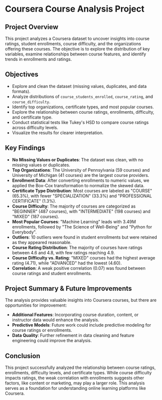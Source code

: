  # Coursera Course Analysis Project

## Project Overview
This project analyzes a Coursera dataset to uncover insights into course ratings, student enrollments, course difficulty, and the organizations offering these courses. The objective is to explore the distribution of key variables, examine relationships between course features, and identify trends in enrollments and ratings.

## Objectives
- Explore and clean the dataset (missing values, duplicates, and data formats).
- Analyze distributions of `course_students_enrolled`, `course_rating`, and `course_difficulty`.
- Identify top organizations, certificate types, and most popular courses.
- Explore the relationship between course ratings, enrollments, difficulty, and certificate type.
- Conduct statistical tests like Tukey's HSD to compare course ratings across difficulty levels.
- Visualize the results for clearer interpretation.

## Key Findings
- **No Missing Values or Duplicates**: The dataset was clean, with no missing values or duplicates.
- **Top Organizations**: The University of Pennsylvania (59 courses) and University of Michigan (41 courses) are the largest course providers.
- **Enrollment Data**: After converting enrollments to numeric values, we applied the Box-Cox transformation to normalize the skewed data.
- **Certificate Type Distribution**: Most courses are labeled as "COURSE" (65.3%), with fewer "SPECIALIZATION" (33.3%) and "PROFESSIONAL CERTIFICATE" (1.3%).
- **Course Difficulty**: The majority of courses are categorized as "BEGINNER" (487 courses), with "INTERMEDIATE" (198 courses) and "MIXED" (187 courses).
- **Most Popular Courses**: "Machine Learning" leads with 3.49M enrollments, followed by "The Science of Well-Being" and "Python for Everybody".
- **Outliers**: 10 outliers were found in student enrollments but were retained as they appeared reasonable.
- **Course Rating Distribution**: The majority of courses have ratings between 4.6 and 4.8, with few ratings reaching 4.9.
- **Course Difficulty vs. Rating**: "MIXED" courses had the highest average rating (4.71), while "ADVANCED" had the lowest (4.60).
- **Correlation**: A weak positive correlation (0.07) was found between course ratings and student enrollments.

## Project Summary & Future Improvements
The analysis provides valuable insights into Coursera courses, but there are opportunities for improvement:
- **Additional Features**: Incorporating course duration, content, or instructor data would enhance the analysis.
- **Predictive Models**: Future work could include predictive modeling for course ratings or enrollments.
- **Data Quality**: Further refinement in data cleaning and feature engineering could improve the analysis.

## Conclusion
This project successfully analyzed the relationship between course ratings, enrollments, difficulty levels, and certificate types. While course difficulty impacts ratings, the weak correlation with enrollments suggests other factors, like content or marketing, may play a larger role. This analysis serves as a foundation for understanding online learning platforms like Coursera.
